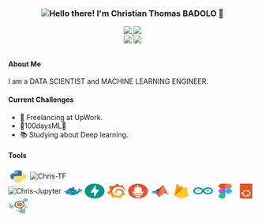 <h3 align="center"><img src="https://media.giphy.com/media/hvRJCLFzcasrR4ia7z/giphy.gif" width="30px">Hello there! I'm Christian Thomas BADOLO 🧙</h3>

<div align="center">
  <a href="https://github.com/ChristianthomasBADOLO">
  <img height="180em" src="https://github-readme-stats.vercel.app/api?username=christianthomasbadolo&show_icons=true&theme=dark&include_all_commits=true&count_private=true">
  <img height="180em" src="https://github-readme-stats.vercel.app/api/top-langs/?username=christianthomasbadolo&layout=compact&langs_count=7&theme=dark">
</div>
  
<div align="center">
  <a href="mailto:christianthomasbadolo@gmail.com"><img src="https://img.shields.io/badge/Gmail-D14836?style=for-the-badge&logo=gmail&logoColor=white" target="_blank"></a>
  <a href="https://www.linkedin.com/in/christianthomasbadolo/" target="_blank"><img src="https://img.shields.io/badge/-LinkedIn-%230077B5?style=for-the-badge&logo=linkedin&logoColor=white" target="_blank"></a> 
</div>
  
##
  
<h4 align="left">About Me</h4>

I am a DATA SCIENTIST and MACHINE LEARNING ENGINEER. 

  
<h4 align="left">Current Challenges</h4>
  
- 🌱 Freelancing at UpWork.
- 🎯100daysML🚀
- 📚 Studying about Deep learning.
  
<h4 align="left">Tools</h4>
<div style="display: inline_block">
  <img align="center" alt="Chris-Python" height="30" width="40" src="https://raw.githubusercontent.com/devicons/devicon/master/icons/python/python-original.svg">
  <img align="center" alt="Chris-TF" height="30" width="40" src="https://cdn.jsdelivr.net/gh/devicons/devicon/icons/tensorflow/tensorflow-original.svg">
  
  <br>
  <img align="center" alt="Chris-Jupyter" height="30" width="40" src="https://cdn.jsdelivr.net/gh/devicons/devicon/icons/jupyter/jupyter-original.svg">
  <img align="center" alt="Chris-docker" height="30" width="40" src="https://github.com/devicons/devicon/blob/v2.16.0/icons/docker/docker-original.svg">
  <img align="center" alt="Chris-fastapi" height="30" width="40" src="https://github.com/devicons/devicon/blob/v2.16.0/icons/fastapi/fastapi-original.svg">
  <img align="center" alt="Chris-graphana" height="30" width="40" src="https://github.com/devicons/devicon/blob/v2.16.0/icons/grafana/grafana-original.svg">
  <img align="center" alt="Chris-prometheus" height="30" width="40" src="https://github.com/devicons/devicon/blob/v2.16.0/icons/prometheus/prometheus-original.svg">
  <img align="center" alt="Chris-matlab" height="30" width="40" src="https://github.com/devicons/devicon/blob/v2.16.0/icons/matlab/matlab-original.svg">
  <img align="center" alt="Chris-firebase" height="30" width="40" src="https://github.com/devicons/devicon/blob/v2.16.0/icons/firebase/firebase-original.svg">
  <img align="center" alt="Chris-arduino" height="30" width="40" src="https://github.com/devicons/devicon/blob/v2.16.0/icons/arduino/arduino-original.svg">
  <img align="center" alt="Chris-figma" height="30" width="40" src="https://github.com/devicons/devicon/blob/v2.16.0/icons/figma/figma-original.svg">
  <img align="center" alt="Chris-ubuntu" height="30" width="40" src="https://github.com/devicons/devicon/blob/v2.16.0/icons/ubuntu/ubuntu-original.svg">
  <img align="center" alt="Chris-networkx" height="30" width="40" src="https://github.com/devicons/devicon/blob/v2.16.0/icons/networkx/networkx-original.svg">
</div>
  

